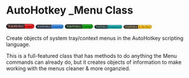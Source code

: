 # AutoHotkey _Menu Class

<style type="text/css">
	.image {
		margin: 0;
		width: 15%;
	}
</style>

<img class="image" src="./images/AutoHotkey-Class.png" />

<img class="image" src="./images/AutoHotkey-Scripting.png" />

<img class="image" src="./images/AutoHotkey-Coding.png" />

<img class="image" src="./images/AutoHotkey-Programming.png" />

<img class="image" src="./images/AutoHotkey-Is-The-Best.png" />

Create objects of system tray/context menus in the AutoHotkey scripting language&#46;

This is a full-featured class that has methods to do anything the Menu commands can already do, but it creates objects of information to make working with the menus cleaner &amp; more organzied&#46;
